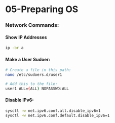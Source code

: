 # 05-Preparing OS

### Network Commands:
#### Show IP Addresses

```Bash
ip -br a
```
#### Make a User Sudoer:

```Bash
# Create a file in this path:
nano /etc/sudoers.d/user1
```
```sh
# Add this to the file:
user1 ALL=(ALL) NOPASSWD:ALL
```
#### Disable IPv6:
```bash
sysctl -w net.ipv6.conf.all.disable_ipv6=1
sysctl -w net.ipv6.conf.default.disable_ipv6=1
```



